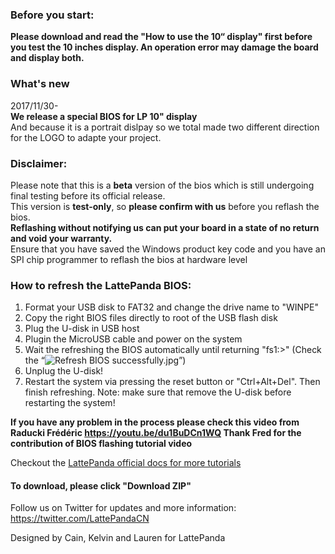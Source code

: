 ### Before you start:
**Please download and read the "How to use the 10“ display" first before you test the 10 inches display. An operation error may damage the board and display both.**

### What's new
2017/11/30-  
**We release a special BIOS for LP 10" display**   
And because it is a portrait dislpay so we total made two different direction for the LOGO to  adapte your project.

### Disclaimer:   

Please note that this is a **beta** version of the bios which is still undergoing final testing before its official release.  
This version is **test-only**, so **please confirm with us** before you reflash the bios.  
**Reflashing without notifying us can put your board in a state of no return and void your warranty.**  
Ensure that you have saved the Windows product key code and you have an SPI chip programmer to reflash the bios at hardware level

### How to refresh the LattePanda BIOS:

1. Format your USB disk to FAT32 and change the drive name to "WINPE"
2. Copy the right BIOS files directly to root of the USB flash disk
3. Plug the U-disk in USB host
4. Plugin the MicroUSB cable and power on the system
5. Wait the refreshing the BIOS automatically until returning "fs1:\>" (Check the “![Refresh BIOS successfully.jpg](http://www.lattepanda.com/wp-content/uploads/2016/04/Refresh-BIOS-successfully.jpg)”)
6. Unplug the U-disk!
7. Restart the system via pressing the reset button or "Ctrl+Alt+Del". Then finish refreshing.
  Note: make sure that remove the U-disk before restarting the system!

**If you have any problem in the process please check this video from Raducki Frédéric 
https://youtu.be/du1BuDCn1WQ
Thank Fred for the contribution of BIOS flashing tutorial video**

Checkout the [LattePanda official docs for more tutorials](http://www.lattepanda.com/docs) 

#### To download, please click "Download ZIP"

Follow us on Twitter for updates and more information: https://twitter.com/LattePandaCN

Designed by Cain, Kelvin and Lauren for LattePanda
